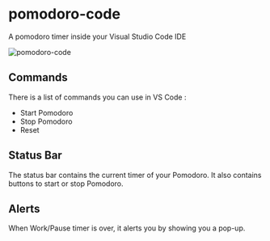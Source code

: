 # pomodoro-code

A pomodoro timer inside your Visual Studio Code IDE

![pomodoro-code](https://cloud.githubusercontent.com/assets/6053067/11303463/5f8a33aa-8fa3-11e5-9f41-2c8ed47b9446.gif)

## Commands

There is a list of commands you can use in VS Code :

* Start Pomodoro
* Stop Pomodoro
* Reset

## Status Bar

The status bar contains the current timer of your Pomodoro. 
It also contains buttons to start or stop Pomodoro.

## Alerts

When Work/Pause timer is over, it alerts you by showing you a pop-up.